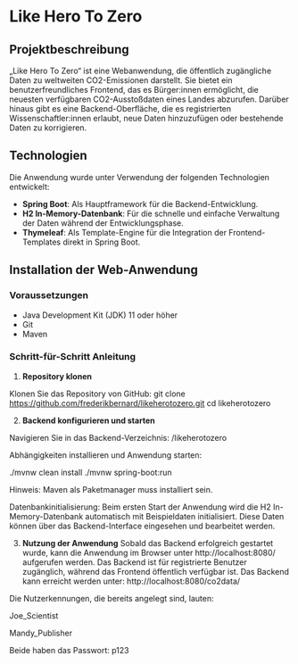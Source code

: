 # Like Hero To Zero

## Projektbeschreibung

„Like Hero To Zero“ ist eine Webanwendung, die öffentlich zugängliche Daten zu weltweiten CO2-Emissionen darstellt. Sie bietet ein benutzerfreundliches Frontend, das es Bürger:innen ermöglicht, die neuesten verfügbaren CO2-Ausstoßdaten eines Landes abzurufen. Darüber hinaus gibt es eine Backend-Oberfläche, die es registrierten Wissenschaftler:innen erlaubt, neue Daten hinzuzufügen oder bestehende Daten zu korrigieren.

## Technologien

Die Anwendung wurde unter Verwendung der folgenden Technologien entwickelt:

- **Spring Boot**: Als Hauptframework für die Backend-Entwicklung.
- **H2 In-Memory-Datenbank**: Für die schnelle und einfache Verwaltung der Daten während der Entwicklungsphase.
- **Thymeleaf**: Als Template-Engine für die Integration der Frontend-Templates direkt in Spring Boot.

## Installation der Web-Anwendung

### Voraussetzungen

- Java Development Kit (JDK) 11 oder höher
- Git
- Maven

### Schritt-für-Schritt Anleitung

1. **Repository klonen**

Klonen Sie das Repository von GitHub:
git clone https://github.com/frederikbernard/likeherotozero.git
cd likeherotozero

2. **Backend konfigurieren und starten**

Navigieren Sie in das Backend-Verzeichnis:
 /likeherotozero

Abhängigkeiten installieren und Anwendung starten:

./mvnw clean install
./mvnw spring-boot:run

Hinweis: Maven als Paketmanager muss installiert sein.


Datenbankinitialisierung:
Beim ersten Start der Anwendung wird die H2 In-Memory-Datenbank automatisch mit Beispieldaten initialisiert. Diese Daten können über das Backend-Interface eingesehen und bearbeitet werden.

3. **Nutzung der Anwendung**
Sobald das Backend erfolgreich gestartet wurde, kann die Anwendung im Browser unter http://localhost:8080/ aufgerufen werden.
Das Backend ist für registrierte Benutzer zugänglich, während das Frontend öffentlich verfügbar ist.
Das Backend kann erreicht werden unter: http://localhost:8080/co2data/

Die Nutzerkennungen, die bereits angelegt sind, lauten:

Joe_Scientist

Mandy_Publisher

Beide haben das Passwort: p123
